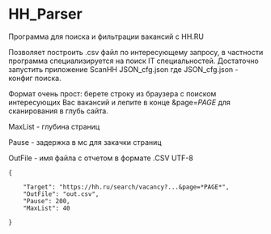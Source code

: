 # HH_Parser
Программа для поиска и фильтрации вакансий с HH.RU


Позволяет построить .csv файл по интересующему запросу, в частности программа специализируется на поиск IT специальностей.
Достаточно запустить приложение 
	ScanHH JSON_cfg.json
где JSON_cfg.json - конфиг поиска.

Формат очень прост: берете строку из браузера с поиском интересующих Вас вакансий и лепите в конце &page=*PAGE* для сканирования в глубь сайта.

MaxList - глубина страниц

Pause - задержка в мс для закачки страниц

OutFile - имя файла с отчетом в формате .CSV UTF-8

	{
 
		"Target": "https://hh.ru/search/vacancy?...&page=*PAGE*",
		"OutFile": "out.csv",
		"Pause": 200,
		"MaxList": 40
  
	}
